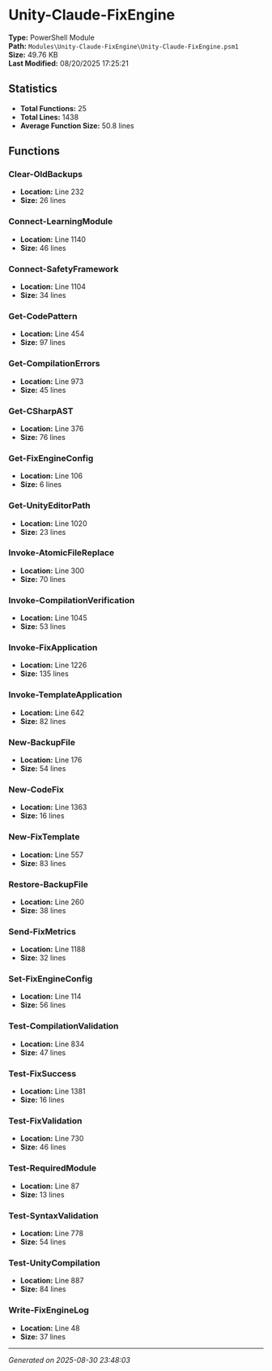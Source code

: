 # Unity-Claude-FixEngine

**Type:** PowerShell Module  
**Path:** `Modules\Unity-Claude-FixEngine\Unity-Claude-FixEngine.psm1`  
**Size:** 49.76 KB  
**Last Modified:** 08/20/2025 17:25:21  

## Statistics

- **Total Functions:** 25
- **Total Lines:** 1438
- **Average Function Size:** 50.8 lines

## Functions


### Clear-OldBackups

- **Location:** Line 232
- **Size:** 26 lines

 
### Connect-LearningModule

- **Location:** Line 1140
- **Size:** 46 lines

 
### Connect-SafetyFramework

- **Location:** Line 1104
- **Size:** 34 lines

 
### Get-CodePattern

- **Location:** Line 454
- **Size:** 97 lines

 
### Get-CompilationErrors

- **Location:** Line 973
- **Size:** 45 lines

 
### Get-CSharpAST

- **Location:** Line 376
- **Size:** 76 lines

 
### Get-FixEngineConfig

- **Location:** Line 106
- **Size:** 6 lines

 
### Get-UnityEditorPath

- **Location:** Line 1020
- **Size:** 23 lines

 
### Invoke-AtomicFileReplace

- **Location:** Line 300
- **Size:** 70 lines

 
### Invoke-CompilationVerification

- **Location:** Line 1045
- **Size:** 53 lines

 
### Invoke-FixApplication

- **Location:** Line 1226
- **Size:** 135 lines

 
### Invoke-TemplateApplication

- **Location:** Line 642
- **Size:** 82 lines

 
### New-BackupFile

- **Location:** Line 176
- **Size:** 54 lines

 
### New-CodeFix

- **Location:** Line 1363
- **Size:** 16 lines

 
### New-FixTemplate

- **Location:** Line 557
- **Size:** 83 lines

 
### Restore-BackupFile

- **Location:** Line 260
- **Size:** 38 lines

 
### Send-FixMetrics

- **Location:** Line 1188
- **Size:** 32 lines

 
### Set-FixEngineConfig

- **Location:** Line 114
- **Size:** 56 lines

 
### Test-CompilationValidation

- **Location:** Line 834
- **Size:** 47 lines

 
### Test-FixSuccess

- **Location:** Line 1381
- **Size:** 16 lines

 
### Test-FixValidation

- **Location:** Line 730
- **Size:** 46 lines

 
### Test-RequiredModule

- **Location:** Line 87
- **Size:** 13 lines

 
### Test-SyntaxValidation

- **Location:** Line 778
- **Size:** 54 lines

 
### Test-UnityCompilation

- **Location:** Line 887
- **Size:** 84 lines

 
### Write-FixEngineLog

- **Location:** Line 48
- **Size:** 37 lines



---
*Generated on 2025-08-30 23:48:03*
